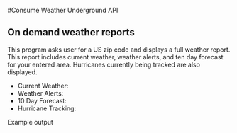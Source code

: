 #Consume Weather Underground API

## On demand weather reports

This program asks user for a US zip code and displays a full weather report.
This report includes current weather, weather alerts, and ten day forecast for
your entered area. Hurricanes currently being tracked are also displayed.

* Current Weather:
* Weather Alerts:
* 10 Day Forecast:
* Hurricane Tracking:

Example output 
